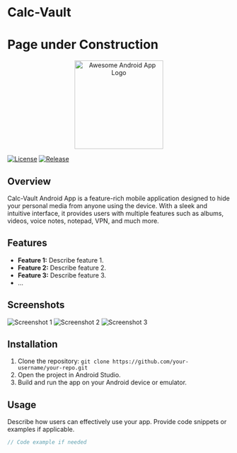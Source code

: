 # Calc-Vault 
# Page under Construction
<p align="center">
  <img src="https://your-app-logo-url.png" alt="Awesome Android App Logo" width="200">
</p>

[![License](https://img.shields.io/badge/License-MIT-blue.svg)](https://opensource.org/licenses/MIT)
[![Release](https://img.shields.io/badge/Release-v1.0-green.svg)](https://github.com/your-username/your-repo/releases/tag/v1.0)

## Overview

Calc-Vault Android App is a feature-rich mobile application designed to hide your personal media from anyone using the device. With a sleek and intuitive interface, it provides users with multiple features such as albums, videos, voice notes, notepad, VPN, and much more.

## Features

- **Feature 1:** Describe feature 1.
- **Feature 2:** Describe feature 2.
- **Feature 3:** Describe feature 3.
- ...

## Screenshots

![Screenshot 1](screenshots/screenshot1.png)
![Screenshot 2](screenshots/screenshot2.png)
![Screenshot 3](screenshots/screenshot3.png)

## Installation

1. Clone the repository: `git clone https://github.com/your-username/your-repo.git`
2. Open the project in Android Studio.
3. Build and run the app on your Android device or emulator.

## Usage

Describe how users can effectively use your app. Provide code snippets or examples if applicable.

```java
// Code example if needed
